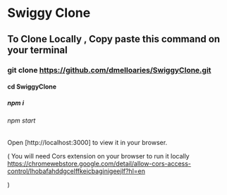 # Swiggy Clone

## To Clone Locally , Copy paste this command on your terminal

### git clone https://github.com/dmelloaries/SwiggyClone.git
#### cd SwiggyClone
##### npm i
###### npm start 

Open [http://localhost:3000] to view it in your browser.


(
    You will need Cors extension on your browser to run it locally
    https://chromewebstore.google.com/detail/allow-cors-access-control/lhobafahddgcelffkeicbaginigeejlf?hl=en

)



